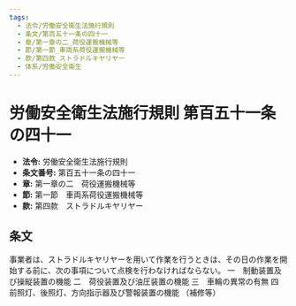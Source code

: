 ```yaml
---
tags:
  - 法令/労働安全衛生法施行規則
  - 条文/第百五十一条の四十一
  - 章/第一章の二_荷役運搬機械等
  - 節/第一節_車両系荷役運搬機械等
  - 款/第四款_ストラドルキヤリヤー
  - 体系/労働安全衛生
---
```

# 労働安全衛生法施行規則 第百五十一条の四十一

- **法令:** 労働安全衛生法施行規則
- **条文番号:** 第百五十一条の四十一
- **章:** 第一章の二　荷役運搬機械等
- **節:** 第一節　車両系荷役運搬機械等
- **款:** 第四款　ストラドルキヤリヤー

## 条文
事業者は、ストラドルキヤリヤーを用いて作業を行うときは、その日の作業を開始する前に、次の事項について点検を行わなければならない。
一　制動装置及び操縦装置の機能
二　荷役装置及び油圧装置の機能
三　車輪の異常の有無
四　前照灯、後照灯、方向指示器及び警報装置の機能
（補修等）

